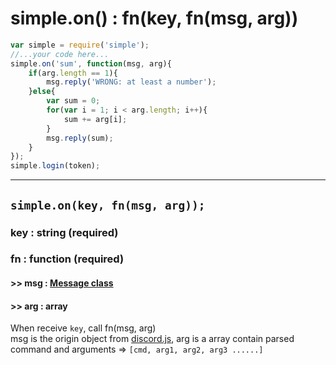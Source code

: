# simple.on() : fn(key, fn(msg, arg)) #
```js
var simple = require('simple');
//...your code here...
simple.on('sum', function(msg, arg){
	if(arg.length == 1){
		msg.reply('WRONG: at least a number');
	}else{
		var sum = 0;
		for(var i = 1; i < arg.length; i++){
			sum += arg[i];
		}
		msg.reply(sum);
	}
});
simple.login(token);
```
---
## `simple.on(key, fn(msg, arg));` ##
### key : string (required) ###
### fn : function (required) ###
#### >> msg : [Message class](https://discord.js.org/#/docs/main/stable/class/Message) ####
#### >> arg : array ####
When receive `key`, call fn(msg, arg)   
msg is the origin object from [discord.js](https://discord.js.org/#/docs/main/stable/class/Message),
arg is a array contain parsed command and arguments => `[cmd, arg1, arg2, arg3 ......]`
